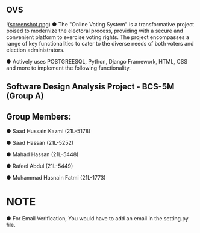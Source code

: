 ## OVS
!([screenshot.png](https://github.com/SaadKazmi/VotingSystem-Online/blob/main/Screenshot%20(70).jpg))
● The "Online Voting System" is a transformative project poised to modernize the electoral process, providing with a secure and convenient platform to exercise voting rights. The project encompasses a range of key functionalities to cater to the diverse needs of both voters and election administrators.

● Actively uses POSTGREESQL, Python, Django Framework, HTML, CSS and more to implement the following functionality.

## Software Design Analysis Project - BCS-5M (Group A)

## Group Members:
● Saad Hussain Kazmi (21L-5178)

● Saad Hassan (21L-5252)

● Mahad Hassan (21L-5448)

● Rafeel Abdul (21L-5449)

● Muhammad Hasnain Fatmi (21L-1773)

# NOTE

● For Email Verification, You would have to add an email in the setting.py file.


